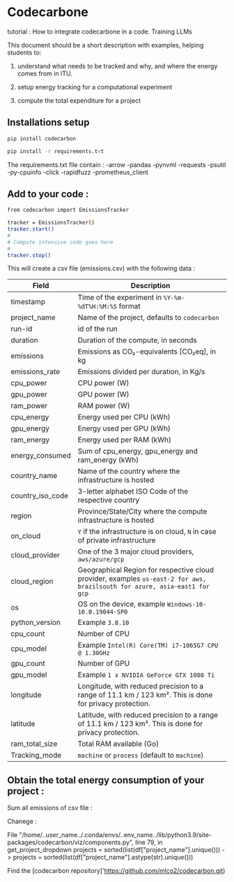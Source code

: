 # Codecarbone
tutorial : How to integrate codecarbone in a code. Training LLMs

This document should be a short description with examples, helping students to:

1) understand what needs to be tracked and why, and where the energy comes from in ITU.

2) setup energy tracking for a computational experiment

2) compute the total expenditure for a project

## Installations setup

```bash
pip install codecarbon

pip install -r requirements.t<t
```
The requirements.txt file contain :
-arrow
-pandas
-pynvml
-requests
-psutil
-py-cpuinfo
-click
-rapidfuzz
-prometheus_client

## Add to your code : 
```bash
from codecarbon import EmissionsTracker
```
```bash
tracker = EmissionsTracker()
tracker.start()
#
# Compute intensive code goes here
#
tracker.stop()
```
This will create a csv file (emissions.csv) with the following data : 


| Field              | Description                                                                                                                                                     |
|--------------------|-----------------------------------------------------------------------------------------------------------------------------------------------------------------|
| timestamp          | Time of the experiment in `%Y-%m-%dT%H:%M:%S` format                                                                                                            |
| project_name       | Name of the project, defaults to `codecarbon`                                                                                                                   |
| run-id             | id of the run                                                                                                                                                  |
| duration           | Duration of the compute, in seconds                                                                                                                             |
| emissions          | Emissions as CO₂-equivalents [CO₂eq], in kg                                                                                                                     |
| emissions_rate     | Emissions divided per duration, in Kg/s                                                                                                                         |
| cpu_power          | CPU power (W)                                                                                                                                                  |
| gpu_power          | GPU power (W)                                                                                                                                                  |
| ram_power          | RAM power (W)                                                                                                                                                  |
| cpu_energy         | Energy used per CPU (kWh)                                                                                                                                       |
| gpu_energy         | Energy used per GPU (kWh)                                                                                                                                       |
| ram_energy         | Energy used per RAM (kWh)                                                                                                                                       |
| energy_consumed    | Sum of cpu_energy, gpu_energy and ram_energy (kWh)                                                                                                              |
| country_name       | Name of the country where the infrastructure is hosted                                                                                                          |
| country_iso_code   | 3-letter alphabet ISO Code of the respective country                                                                                                             |
| region             | Province/State/City where the compute infrastructure is hosted                                                                                                  |
| on_cloud           | `Y` if the infrastructure is on cloud, `N` in case of private infrastructure                                                                                    |
| cloud_provider     | One of the 3 major cloud providers, `aws/azure/gcp`                                                                                                             |
| cloud_region       | Geographical Region for respective cloud provider, examples `us-east-2 for aws, brazilsouth for azure, asia-east1 for gcp`                                        |
| os                 | OS on the device, example `Windows-10-10.0.19044-SP0`                                                                                                            |
| python_version     | Example `3.8.10`                                                                                                                                               |
| cpu_count          | Number of CPU                                                                                                                                                  |
| cpu_model          | Example `Intel(R) Core(TM) i7-1065G7 CPU @ 1.30GHz`                                                                                                              |
| gpu_count          | Number of GPU                                                                                                                                                  |
| gpu_model          | Example `1 x NVIDIA GeForce GTX 1080 Ti`                                                                                                                         |
| longitude          | Longitude, with reduced precision to a range of 11.1 km / 123 km². This is done for privacy protection.                                                        |
| latitude           | Latitude, with reduced precision to a range of 11.1 km / 123 km². This is done for privacy protection.                                                         |
| ram_total_size     | Total RAM available (Go)                                                                                                                                        |
| Tracking_mode      | `machine` or `process` (default to `machine`)                                                                                                                   |


## Obtain the total energy consumption of your project :
Sum all emissions of csv file : 

Chanege : 

File "/home/..user_name../.conda/envs/..env_name../lib/python3.9/site-packages/codecarbon/viz/components.py", line 79, in get_project_dropdown
    projects = sorted(list(df["project_name"].unique()))
    -> projects = sorted(list(df["project_name"].astype(str).unique()))


Find the [codecarbon repository]'https://github.com/mlco2/codecarbon.git) 


